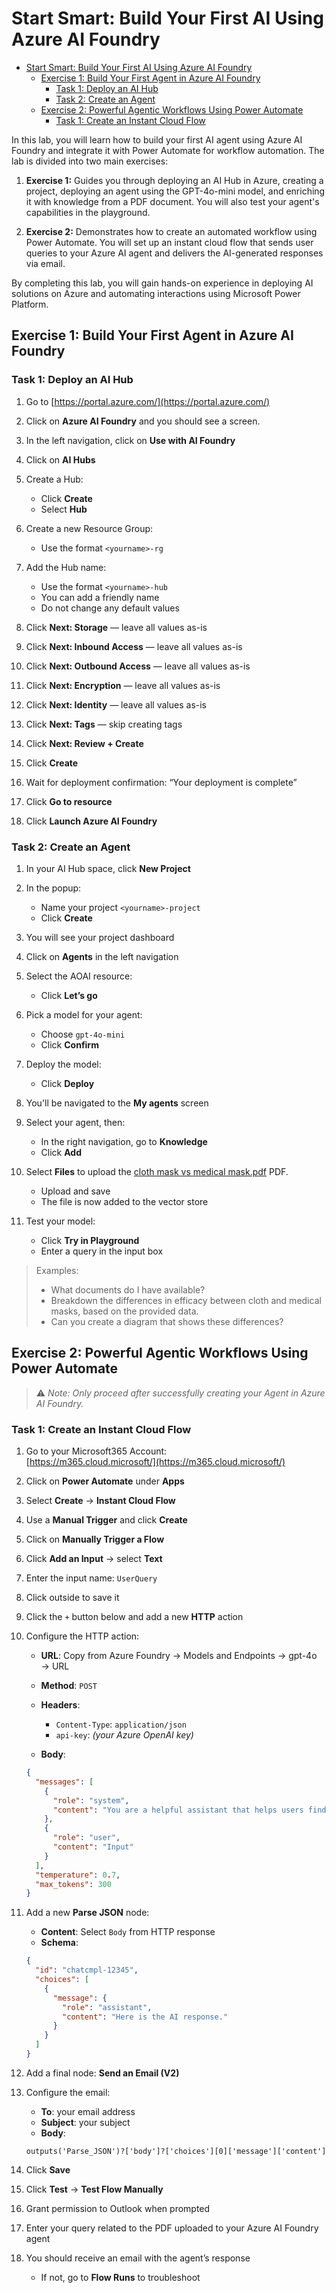 # Start Smart: Build Your First AI Using Azure AI Foundry

- [Start Smart: Build Your First AI Using Azure AI Foundry](#start-smart-build-your-first-ai-using-azure-ai-foundry)
  - [Exercise 1: Build Your First Agent in Azure AI Foundry](#exercise-1-build-your-first-agent-in-azure-ai-foundry)
    - [Task 1: Deploy an AI Hub](#task-1-deploy-an-ai-hub)
    - [Task 2: Create an Agent](#task-2-create-an-agent)
  - [Exercise 2: Powerful Agentic Workflows Using Power Automate](#exercise-2-powerful-agentic-workflows-using-power-automate)
    - [Task 1: Create an Instant Cloud Flow](#task-1-create-an-instant-cloud-flow)


In this lab, you will learn how to build your first AI agent using Azure AI Foundry and integrate it with Power Automate for workflow automation. The lab is divided into two main exercises:

1. **Exercise 1:** Guides you through deploying an AI Hub in Azure, creating a project, deploying an agent using the GPT-4o-mini model, and enriching it with knowledge from a PDF document. You will also test your agent's capabilities in the playground.

2. **Exercise 2:** Demonstrates how to create an automated workflow using Power Automate. You will set up an instant cloud flow that sends user queries to your Azure AI agent and delivers the AI-generated responses via email.

By completing this lab, you will gain hands-on experience in deploying AI solutions on Azure and automating interactions using Microsoft Power Platform.

## Exercise 1: Build Your First Agent in Azure AI Foundry

### Task 1: Deploy an AI Hub

1. Go to [https://portal.azure.com/](https://portal.azure.com/)

2. Click on **Azure AI Foundry** and you should see a screen.

3. In the left navigation, click on **Use with AI Foundry**

4. Click on **AI Hubs**

5. Create a Hub:
   - Click **Create**
   - Select **Hub**

6. Create a new Resource Group:
   - Use the format `<yourname>-rg`

7. Add the Hub name:
   - Use the format `<yourname>-hub`
   - You can add a friendly name
   - Do not change any default values

8. Click **Next: Storage** — leave all values as-is  
9. Click **Next: Inbound Access** — leave all values as-is  
10. Click **Next: Outbound Access** — leave all values as-is  
11. Click **Next: Encryption** — leave all values as-is  
12. Click **Next: Identity** — leave all values as-is  
13. Click **Next: Tags** — skip creating tags  
14. Click **Next: Review + Create**  
15. Click **Create**

16. Wait for deployment confirmation: “Your deployment is complete”

17. Click **Go to resource**

18. Click **Launch Azure AI Foundry**

### Task 2: Create an Agent

1. In your AI Hub space, click **New Project**

2. In the popup:
   - Name your project `<yourname>-project`
   - Click **Create**

3. You will see your project dashboard

4. Click on **Agents** in the left navigation

5. Select the AOAI resource:
   - Click **Let’s go**

6. Pick a model for your agent:
   - Choose `gpt-4o-mini`
   - Click **Confirm**

7. Deploy the model:
   - Click **Deploy**

8. You'll be navigated to the **My agents** screen

9. Select your agent, then:
   - In the right navigation, go to **Knowledge**
   - Click **Add**

10. Select **Files** to upload the [cloth mask vs medical mask.pdf](cloth-mask-vs-medical-mask.pdf?raw=true) PDF.
    - Upload and save
    - The file is now added to the vector store

11. Test your model:
    - Click **Try in Playground**
    - Enter a query in the input box

> Examples:
> 
> - What documents do I have available?
> - Breakdown the differences in efficacy between cloth and medical masks, based on the provided data.
> - Can you create a diagram that shows these differences?

## Exercise 2: Powerful Agentic Workflows Using Power Automate

> ⚠️ *Note: Only proceed after successfully creating your Agent in Azure AI Foundry.*

### Task 1: Create an Instant Cloud Flow

1. Go to your Microsoft365 Account:  
   [https://m365.cloud.microsoft/](https://m365.cloud.microsoft/)

2. Click on **Power Automate** under **Apps**

3. Select **Create** → **Instant Cloud Flow**

4. Use a **Manual Trigger** and click **Create**

5. Click on **Manually Trigger a Flow**  
6. Click **Add an Input** → select **Text**  
7. Enter the input name: `UserQuery`  
8. Click outside to save it

9. Click the `+` button below and add a new **HTTP** action

10. Configure the HTTP action:
    - **URL**: Copy from Azure Foundry → Models and Endpoints → gpt-4o → URL  
    - **Method**: `POST`  
    - **Headers**:
      - `Content-Type`: `application/json`
      - `api-key`: *(your Azure OpenAI key)*

    - **Body**:

    ```json
    {
      "messages": [
        {
          "role": "system",
          "content": "You are a helpful assistant that helps users find answers in PDF documents and provide concise, accurate answers."
        },
        {
          "role": "user",
          "content": "Input"
        }
      ],
      "temperature": 0.7,
      "max_tokens": 300
    }
    ```

11. Add a new **Parse JSON** node:
    - **Content**: Select `Body` from HTTP response
    - **Schema**:
    
    ```json
    {
      "id": "chatcmpl-12345",
      "choices": [
        {
          "message": {
            "role": "assistant",
            "content": "Here is the AI response."
          }
        }
      ]
    }
    ```

12. Add a final node: **Send an Email (V2)**

13. Configure the email:
    - **To**: your email address
    - **Subject**: your subject
    - **Body**:

    ```text
    outputs('Parse_JSON')?['body']?['choices'][0]['message']['content']
    ```

14. Click **Save**

15. Click **Test** → **Test Flow Manually**

16. Grant permission to Outlook when prompted

17. Enter your query related to the PDF uploaded to your Azure AI Foundry agent

18. You should receive an email with the agent’s response  
    - If not, go to **Flow Runs** to troubleshoot
